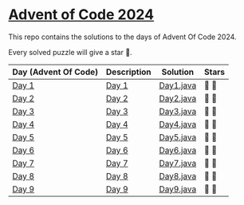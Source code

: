 # [Advent of Code 2024](https://adventofcode.com/2024)

This repo contains the solutions to the days of Advent Of Code 2024.

Every solved puzzle will give a star 🌟.

| Day (Advent Of Code)                         | Description                                     | Solution                                           | Stars |
|----------------------------------------------|-------------------------------------------------|----------------------------------------------------|-------|
| [Day 1](https://adventofcode.com/2024/day/1) | [Day 1](src/main/resources/day1/description.md) | [Day1.java](src/main/java/com/rips7/day/Day1.java) | 🌟 🌟 |
| [Day 2](https://adventofcode.com/2024/day/2) | [Day 2](src/main/resources/day2/description.md) | [Day2.java](src/main/java/com/rips7/day/Day2.java) | 🌟 🌟 |
| [Day 3](https://adventofcode.com/2024/day/3) | [Day 3](src/main/resources/day3/description.md) | [Day3.java](src/main/java/com/rips7/day/Day3.java) | 🌟 🌟 |
| [Day 4](https://adventofcode.com/2024/day/4) | [Day 4](src/main/resources/day4/description.md) | [Day4.java](src/main/java/com/rips7/day/Day4.java) | 🌟 🌟 |
| [Day 5](https://adventofcode.com/2024/day/5) | [Day 5](src/main/resources/day5/description.md) | [Day5.java](src/main/java/com/rips7/day/Day5.java) | 🌟 🌟 |
| [Day 6](https://adventofcode.com/2024/day/6) | [Day 6](src/main/resources/day6/description.md) | [Day6.java](src/main/java/com/rips7/day/Day6.java) | 🌟 🌟 |
| [Day 7](https://adventofcode.com/2024/day/7) | [Day 7](src/main/resources/day7/description.md) | [Day7.java](src/main/java/com/rips7/day/Day7.java) | 🌟 🌟 |
| [Day 8](https://adventofcode.com/2024/day/8) | [Day 8](src/main/resources/day8/description.md) | [Day8.java](src/main/java/com/rips7/day/Day8.java) | 🌟 🌟 |
| [Day 9](https://adventofcode.com/2024/day/9) | [Day 9](src/main/resources/day9/description.md) | [Day9.java](src/main/java/com/rips7/day/Day9.java) | 🌟 🌟 |%